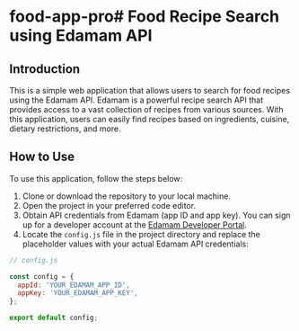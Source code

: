 # food-app-pro# Food Recipe Search using Edamam API

## Introduction

This is a simple web application that allows users to search for food recipes using the Edamam API. Edamam is a powerful recipe search API that provides access to a vast collection of recipes from various sources. With this application, users can easily find recipes based on ingredients, cuisine, dietary restrictions, and more.

## How to Use

To use this application, follow the steps below:

1. Clone or download the repository to your local machine.
2. Open the project in your preferred code editor.
3. Obtain API credentials from Edamam (app ID and app key). You can sign up for a developer account at the [Edamam Developer Portal](https://developer.edamam.com/).
4. Locate the `config.js` file in the project directory and replace the placeholder values with your actual Edamam API credentials:

```javascript
// config.js

const config = {
  appId: 'YOUR_EDAMAM_APP_ID',
  appKey: 'YOUR_EDAMAM_APP_KEY',
};

export default config;
